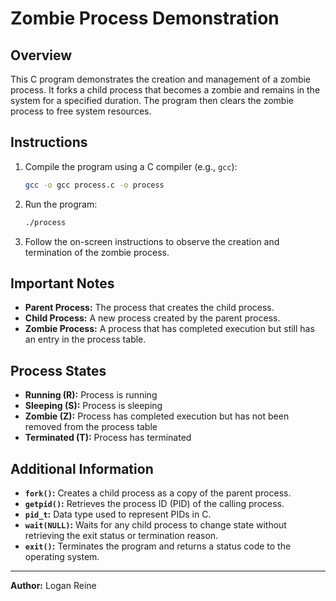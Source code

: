 # Zombie Process Demonstration

## Overview
This C program demonstrates the creation and management of a zombie process. It forks a child process that becomes a zombie and remains in the system for a specified duration. The program then clears the zombie process to free system resources.

## Instructions
1. Compile the program using a C compiler (e.g., `gcc`):

   ```bash
   gcc -o gcc process.c -o process
   ```

2. Run the program:

   ```bash
   ./process
   ```

3. Follow the on-screen instructions to observe the creation and termination of the zombie process.

## Important Notes
- **Parent Process:** The process that creates the child process.
- **Child Process:** A new process created by the parent process.
- **Zombie Process:** A process that has completed execution but still has an entry in the process table.

## Process States
- **Running (R):** Process is running
- **Sleeping (S):** Process is sleeping
- **Zombie (Z):** Process has completed execution but has not been removed from the process table
- **Terminated (T):** Process has terminated

## Additional Information
- **`fork()`:** Creates a child process as a copy of the parent process.
- **`getpid()`:** Retrieves the process ID (PID) of the calling process.
- **`pid_t`:** Data type used to represent PIDs in C.
- **`wait(NULL)`:** Waits for any child process to change state without retrieving the exit status or termination reason.
- **`exit()`:** Terminates the program and returns a status code to the operating system.

---
**Author:** Logan Reine
